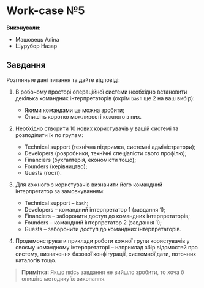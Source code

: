 # Work-case №5

**Виконували:**

- Машовець Аліна
- Шурубор Назар

## Завдання

Розгляньте дані питання та дайте відповіді:

1. В робочому просторі операційної системи необхідно встановити декілька командних інтерпретаторів (окрім `bash` ще 2 на ваш вибір):
    - Якими командами це можна зробити;
    - Опишіть коротко можливості кожного з них.

2. Необхідно створити 10 нових користувачів у вашій системі та розподілити їх по групам:
    - Technical support (технічна підтримка, системні адміністратори);
    - Developers (розробники, технічні спеціалісти свого профілю);
    - Financiers (бухгалтерія, економісти тощо);
    - Founders (керівництво);
    - Guests (гості).

3. Для кожного з користувачів визначити його командний інтерпретатор за замовчуванням:
    - Technical support – `bash`;
    - Developers – командний інтерпретатор 1 (завдання 1);
    - Financiers – заборонити доступ до командних інтерпретаторів;
    - Founders – командний інтерпретатор 2 (завдання 1);
    - Guests – заборонити доступ до командних інтерпретаторів.

4. Продемонструвати приклади роботи кожної групи користувачів у своєму командному інтерпретаторі – наприклад збір відомостей про систему, визначення базової конфігурації, системної дати, поточних каталогів тощо.

> **Примітка:** Якщо якісь завдання не вийшло зробити, то хоча б опишіть методику їх виконання.
